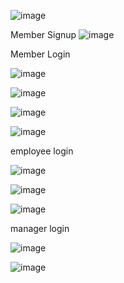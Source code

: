 ![image](https://github.com/jenin144/Database-Library-management-in-Java/assets/151941064/b566ed6c-b9bd-407e-9bd2-3ab81efe41cf)

Member Signup 
![image](https://github.com/jenin144/Database-Library-management-in-Java/assets/151941064/d1dcf508-2c47-4028-9a02-dfe1e67836e6)

Member Login 

![image](https://github.com/jenin144/Database-Library-management-in-Java/assets/151941064/d049e4cf-3bcc-4632-a7bf-e6fa7ad3636e)

![image](https://github.com/jenin144/Database-Library-management-in-Java/assets/151941064/dbca1c1a-0171-4f82-bd0f-5aef207f5f36)


![image](https://github.com/jenin144/Database-Library-management-in-Java/assets/151941064/1ba3d55e-4cd9-481d-a346-f733f7c49bbb)


![image](https://github.com/jenin144/Database-Library-management-in-Java/assets/151941064/5a719349-8b27-4b70-b5bc-b1034283654d)


employee login 

![image](https://github.com/jenin144/Database-Library-management-in-Java/assets/151941064/0dede07f-5012-411f-8fcc-8cc1bcf5b87b)

![image](https://github.com/jenin144/Database-Library-management-in-Java/assets/151941064/dd8b3f38-636a-4f35-965e-15693c6ffc27)

![image](https://github.com/jenin144/Database-Library-management-in-Java/assets/151941064/2153aded-cf65-4f45-9fd1-676c1bf8a0e6)



manager login


![image](https://github.com/jenin144/Database-Library-management-in-Java/assets/151941064/3b0ee640-7ac7-474c-9a83-fa2ccb41b2dd)

![image](https://github.com/jenin144/Database-Library-management-in-Java/assets/151941064/3b971171-6f96-4dc2-bde7-86f489fea081)

